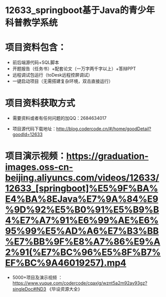 #   12633_springboot基于Java的青少年科普教学系统

#   项目资料包含：
*    前后端源代码+SQL脚本
*    开题报告（任务书）+配套论文（一万字两千字以上）+答辩PPT
*   远程调试包运行（toDesk远程控屏调试）
*   一键启动项目（无需搭建复杂环境，双击直接运行）


#   项目资料获取方式
*   需要资料或者有任何问题的加QQ：2684634017

*   项目源代码下载地址：http://blog.codercode.cn/#/home/goodDetail?goodId=12633

#  项目演示视频：https://graduation-images.oss-cn-beijing.aliyuncs.com/videos/12633/12633_[springboot]%E5%9F%BA%E4%BA%8EJava%E7%9A%84%E9%9D%92%E5%B0%91%E5%B9%B4%E7%A7%91%E6%99%AE%E6%95%99%E5%AD%A6%E7%B3%BB%E7%BB%9F%E8%A7%86%E9%A2%91(%E7%BC%96%E5%8F%B7%EF%BC%9A46019257).mp4

*  5000+项目及演示视频 ：https://www.yuque.com/codercode/cqaxlg/wznt5a2m92ay93gz?singleDoc#lND3 《毕设资源大全》
